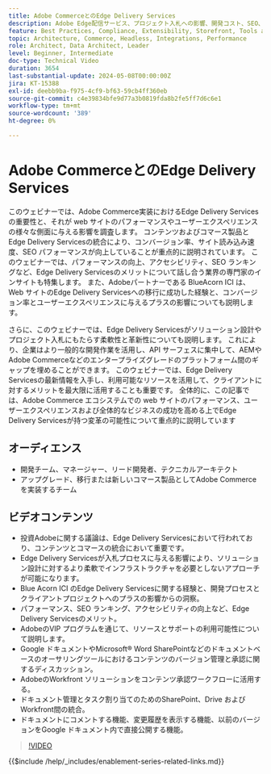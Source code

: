 ```yaml
---
title: Adobe CommerceとのEdge Delivery Services
description: Adobe Edge配信サービス、プロジェクト入札への影響、開発コスト、SEO、ADA、パーソナライズされたエクスペリエンスの可能性について説明します。
feature: Best Practices, Compliance, Extensibility, Storefront, Tools and External Services
topic: Architecture, Commerce, Headless, Integrations, Performance
role: Architect, Data Architect, Leader
level: Beginner, Intermediate
doc-type: Technical Video
duration: 3654
last-substantial-update: 2024-05-08T00:00:00Z
jira: KT-15388
exl-id: deebb9ba-f975-4cf9-bf63-59cb4ff360eb
source-git-commit: c4e39834bfe9d77a3b0819fda8b2fe5ff7d6c6e1
workflow-type: tm+mt
source-wordcount: '389'
ht-degree: 0%

---
```


# Adobe CommerceとのEdge Delivery Services

このウェビナーでは、Adobe Commerce実装におけるEdge Delivery Servicesの重要性と、それが web サイトのパフォーマンスやユーザーエクスペリエンスの様々な側面に与える影響を調査します。 コンテンツおよびコマース製品とEdge Delivery Servicesの統合により、コンバージョン率、サイト読み込み速度、SEO パフォーマンスが向上していることが重点的に説明されています。 このウェビナーでは、パフォーマンスの向上、アクセシビリティ、SEO ランキングなど、Edge Delivery Servicesのメリットについて話し合う業界の専門家のインサイトも特集します。 また、Adobeパートナーである BlueAcorn ICI は、Web サイトのEdge Delivery Servicesへの移行に成功した経験と、コンバージョン率とユーザーエクスペリエンスに与えるプラスの影響についても説明します。

さらに、このウェビナーでは、Edge Delivery Servicesがソリューション設計やプロジェクト入札にもたらす柔軟性と革新性についても説明します。 これにより、企業はより一般的な開発作業を活用し、API サーフェスに集中して、AEMやAdobe Commerceなどのエンタープライズグレードのプラットフォーム間のギャップを埋めることができます。 このウェビナーでは、Edge Delivery Servicesの最新情報を入手し、利用可能なリソースを活用して、クライアントに対するメリットを最大限に活用することも重要です。 全体的に、この記事では、Adobe Commerce エコシステムでの web サイトのパフォーマンス、ユーザーエクスペリエンスおよび全体的なビジネスの成功を高める上でEdge Delivery Servicesが持つ変革の可能性について重点的に説明しています

## オーディエンス

* 開発チーム、マネージャー、リード開発者、テクニカルアーキテクト
* アップグレード、移行または新しいコマース製品としてAdobe Commerceを実装するチーム

## ビデオコンテンツ

* 投資Adobeに関する議論は、Edge Delivery Servicesにおいて行われており、コンテンツとコマースの統合において重要です。
* Edge Delivery Servicesが入札プロセスに与える影響により、ソリューション設計に対するより柔軟でインフラストラクチャを必要としないアプローチが可能になります。
* Blue Acorn ICI のEdge Delivery Servicesに関する経験と、開発プロセスとクライアントプロジェクトへのプラスの影響からの洞察。
* パフォーマンス、SEO ランキング、アクセシビリティの向上など、Edge Delivery Servicesのメリット。
* AdobeのVIP プログラムを通じて、リソースとサポートの利用可能性について説明します。
* Google ドキュメントやMicrosoft® Word SharePointなどのドキュメントベースのオーサリングツールにおけるコンテンツのバージョン管理と承認に関するディスカッション。
* AdobeのWorkfront ソリューションをコンテンツ承認ワークフローに活用する。
* ドキュメント管理とタスク割り当てのためのSharePoint、Drive およびWorkfront間の統合。
* ドキュメントにコメントする機能、変更履歴を表示する機能、以前のバージョンをGoogle ドキュメント内で直接公開する機能。


>[!VIDEO](https://video.tv.adobe.com/v/3429059?learn=on)

{{$include /help/_includes/enablement-series-related-links.md}}

